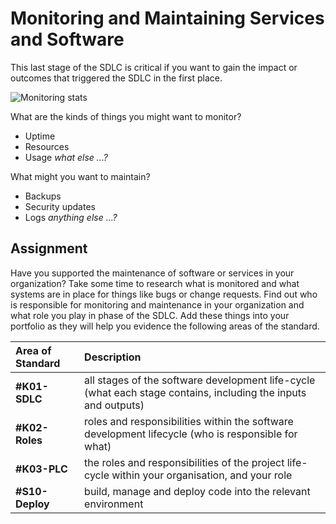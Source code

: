 # Monitoring and Maintaining Services and Software

This last stage of the SDLC is critical if you want to gain the impact or outcomes that triggered the SDLC in the first place.

![Monitoring stats](https://user-images.githubusercontent.com/4499581/143454067-ed7c3898-0fb1-4ee5-b3be-5124b1b2cea6.png)

What are the kinds of things you might want to monitor?

* Uptime
* Resources
* Usage
_what else ...?_

What might you want to maintain?

* Backups
* Security updates
* Logs
_anything else ...?_

## Assignment

Have you supported the maintenance of software or services in your organization? Take some time to research what is monitored and what systems are in place for things like bugs or change requests. Find out who is responsible for monitoring and maintenance in your organization and what role you play in phase of the SDLC. Add these things into your portfolio as they will help you evidence the following areas of the standard.

|Area of Standard|Description|
|:----|:----------|
__#K01-SDLC__|all stages of the software development life-cycle (what each stage contains, including the inputs and outputs)
__#K02-Roles__|roles and responsibilities within the software development lifecycle (who is responsible for what)
__#K03-PLC__|the roles and responsibilities of the project life-cycle within your organisation, and your role
__#S10-Deploy__|build, manage and deploy code into the relevant environment